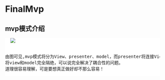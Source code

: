 # FinalMvp
<h2>mvp模式介绍</h2>
<pre  style="background:#ffffff;">
  <img src="http://a.hiphotos.baidu.com/baike/c0%3Dbaike80%2C5%2C5%2C80%2C26/sign=0d3000fa9c25bc313f5009ca3fb6e6d4/8b82b9014a90f603534849733c12b31bb051ed0e.jpg"/>
  
  由图可见,mvp模式将分为View、presenter、model，而presenter将连接View和model，view和model之间不允许直接交互.
  将view和model完全隔绝，可以说完全解决了耦合性的问题。
  道理很容易理解，可是要想真正做好却不那么容易！
</pre>
